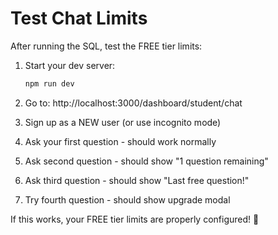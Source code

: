 # Test Chat Limits

After running the SQL, test the FREE tier limits:

1. Start your dev server:
   ```bash
   npm run dev
   ```

2. Go to: http://localhost:3000/dashboard/student/chat

3. Sign up as a NEW user (or use incognito mode)

4. Ask your first question - should work normally

5. Ask second question - should show "1 question remaining"

6. Ask third question - should show "Last free question!"

7. Try fourth question - should show upgrade modal

If this works, your FREE tier limits are properly configured! 🎉
